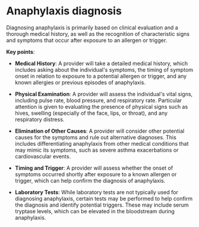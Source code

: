 # Anaphylaxis diagnosis

Diagnosing anaphylaxis is primarily based on clinical evaluation and a thorough medical history, as well as the recognition of characteristic signs and symptoms that occur after exposure to an allergen or trigger.

**Key points**:

* **Medical History**: A provider will take a detailed medical history, which includes asking about the individual's symptoms, the timing of symptom onset in relation to exposure to a potential allergen or trigger, and any known allergies or previous episodes of anaphylaxis.

* **Physical Examination**: A provider will assess the individual's vital signs, including pulse rate, blood pressure, and respiratory rate. Particular attention is given to evaluating the presence of physical signs such as hives, swelling (especially of the face, lips, or throat), and any respiratory distress.

* **Elimination of Other Causes**: A provider will consider other potential causes for the symptoms and rule out alternative diagnoses. This includes differentiating anaphylaxis from other medical conditions that may mimic its symptoms, such as severe asthma exacerbations or cardiovascular events.

* **Timing and Trigger**: A provider will assess whether the onset of symptoms occurred shortly after exposure to a known allergen or trigger, which can help confirm the diagnosis of anaphylaxis.

* **Laboratory Tests**: While laboratory tests are not typically used for diagnosing anaphylaxis, certain tests may be performed to help confirm the diagnosis and identify potential triggers. These may include serum tryptase levels, which can be elevated in the bloodstream during anaphylaxis.
